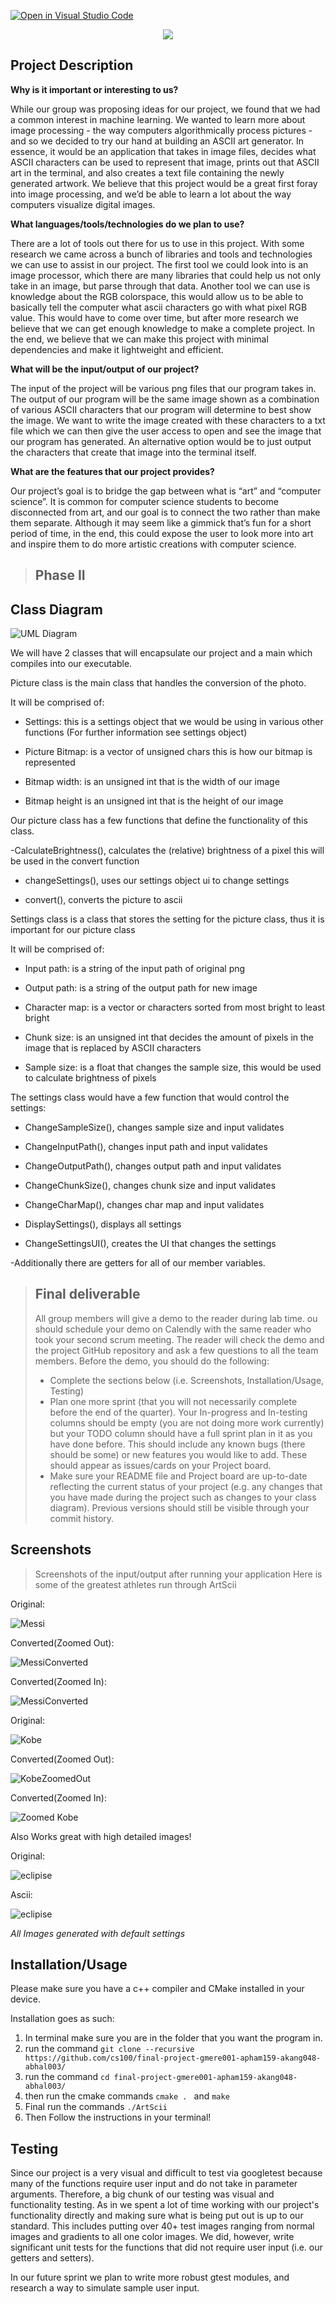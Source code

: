 [![Open in Visual Studio Code](https://classroom.github.com/assets/open-in-vscode-c66648af7eb3fe8bc4f294546bfd86ef473780cde1dea487d3c4ff354943c9ae.svg)](https://classroom.github.com/online_ide?assignment_repo_id=8942396&assignment_repo_type=AssignmentRepo)

<p align="center">
  <img src="https://github.com/cs100/final-project-gmere001-apham159-akang048-abhal003/blob/master/img/logo.png" />
</p>

## Project Description
**Why is it important or interesting to us?**
 
While our group was proposing ideas for our project, we found that we had a common interest in machine learning. We wanted to learn more about image processing - the way computers algorithmically process pictures - and so we decided to try our hand at building an ASCII art generator. In essence, it would be an application that takes in image files, decides what ASCII characters can be used to represent that image, prints out that ASCII art in the terminal, and also creates a text file containing the newly generated artwork. We believe that this project would be a great first foray into image processing, and we’d be able to learn a lot about the way computers visualize digital images. 

**What languages/tools/technologies do we plan to use?**

There are a lot of tools out there for us to use in this project. With some research we came across a bunch of libraries and tools and technologies we can use to assist in our project. The first tool we could look into is an image processor, which there are many libraries that could help us not only take in an image, but parse through that data. Another tool we can use is knowledge about the RGB colorspace, this would allow us to be able to basically tell the computer what ascii characters go with what pixel RGB value. This would have to come over time, but after more research we believe that we can get enough knowledge to make a complete project. In the end, we believe that we can make this project with minimal dependencies and make it lightweight and efficient.

**What will be the input/output of our project?**

The input of the project will be various png files that our program takes in. The output of our program will be the same image shown as a combination of various ASCII characters that our program will determine to best show the image. We want to write the image created with these characters to a txt file which we can then give the user access to open and see the image that our program has generated. An alternative option would be to just output the characters that create that image into the terminal itself.

**What are the features that our project provides?**

Our project’s goal is to bridge the gap between what is “art” and “computer science”. It is common for computer science students to become disconnected from art, and our goal is to connect the two rather than make them separate. Although it may seem like a gimmick that’s fun for a short period of time, in the end, this could expose the user to look more into art and inspire them to do more artistic creations with computer science.

 > ## Phase II 
 
## Class Diagram
![UML Diagram](img/UML.PNG)


We will have 2 classes that will encapsulate our project and a main which compiles into our executable.

Picture class is the main class that handles the conversion of the photo.

It will be comprised of:

- Settings: this is a settings object that we would be using in various other functions (For further information see settings object)

- Picture Bitmap: is a vector of unsigned chars this is how our bitmap is represented

- Bitmap width: is an unsigned int that is the width of our image

- Bitmap height is an unsigned int that is the height of our image


Our picture class has a few functions that define the functionality of this class.

-CalculateBrightness(), calculates the (relative) brightness of a pixel this will be used in the convert function

- changeSettings(), uses our settings object ui to change settings

- convert(), converts the picture to ascii


Settings class is a class that stores the setting for the picture class, thus it is important for our picture class

It will be comprised of:

- Input path: is a string of the input path of original png

- Output path: is a string of the output path for new image

- Character map: is a vector or characters sorted from most bright to least bright

- Chunk size: is an unsigned int that decides the amount of pixels in the image that is replaced by ASCII characters

- Sample size: is a float that changes the sample size, this would be used to calculate brightness of pixels


The settings class would have a few function that would control the settings:

- ChangeSampleSize(), changes sample size and input validates

- ChangeInputPath(), changes input path and input validates

- ChangeOutputPath(), changes output path and input validates

- ChangeChunkSize(), changes chunk size and input validates

- ChangeCharMap(), changes char map and input validates

- DisplaySettings(), displays all settings

- ChangeSettingsUI(), creates the UI that changes the settings

-Additionally there are getters for all of our member variables.

 
 > ## Final deliverable
 > All group members will give a demo to the reader during lab time. ou should schedule your demo on Calendly with the same reader who took your second scrum meeting. The reader will check the demo and the project GitHub repository and ask a few questions to all the team members. 
 > Before the demo, you should do the following:
 > * Complete the sections below (i.e. Screenshots, Installation/Usage, Testing)
 > * Plan one more sprint (that you will not necessarily complete before the end of the quarter). Your In-progress and In-testing columns should be empty (you are not doing more work currently) but your TODO column should have a full sprint plan in it as you have done before. This should include any known bugs (there should be some) or new features you would like to add. These should appear as issues/cards on your Project board.
 > * Make sure your README file and Project board are up-to-date reflecting the current status of your project (e.g. any changes that you have made during the project such as changes to your class diagram). Previous versions should still be visible through your commit history. 
 
 ## Screenshots
 > Screenshots of the input/output after running your application
 Here is some of the greatest athletes run through ArtScii
 
 Original:
 
 
 ![Messi](exampleImgs/messi.png)
 
 
 
 Converted(Zoomed Out):
 
 
 ![MessiConverted](img/MessiConvert.png)
 
 
 
 Converted(Zoomed In):
 
 
 ![MessiConverted](img/MessiZoom.png)
 
 
 Original:
 
 
 ![Kobe](exampleImgs/kobe.png)
 
 
 Converted(Zoomed Out):
 
 
 ![KobeZoomedOut](img/kobeConvert.png)
 
 
 
 Converted(Zoomed In):
 
 
 ![Zoomed Kobe](img/kobeZoom.png)
 

Also Works great with high detailed images!

Original:


![eclipise](exampleImgs/eclipse.png)



Ascii:


![eclipise](exampleImgs/eclipse-ascii.png)



_All Images generated with default settings_
 
 ## Installation/Usage
 
 Please make sure you have a c++ compiler and CMake installed in your device.
 
 Installation goes as such:
 
 1. In terminal make sure you are in the folder that you want the program in.
 2. run the command
    ```git clone --recursive https://github.com/cs100/final-project-gmere001-apham159-akang048-abhal003/```
 3. run the command
   ```cd final-project-gmere001-apham159-akang048-abhal003/```
 4. then run the cmake commands
   ```cmake . ```
   and
   ```make```
 5. Final run the commands
   ```./ArtScii```
 6. Then Follow the instructions in your terminal!
 
 ## Testing

 Since our project is a very visual and difficult to test via googletest because many of the functions require user input and do not take in parameter arguments. Therefore, a big chunk of our testing was visual and functionality testing. As in we spent a lot of time working with our project's functionality directly and making sure what is being put out is up to our standard. This includes putting over 40+ test images ranging from normal images and gradients to all one color images.
 We did, however, write significant unit tests for the functions that did not require user input (i.e. our getters and setters).
 
 In our future sprint we plan to write more robust gtest modules, and research a way to simulate sample user input.
 
